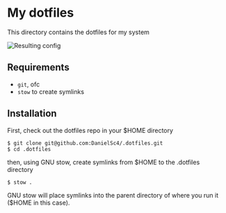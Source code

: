 # My dotfiles

This directory contains the dotfiles for my system

![Resulting config](https://imgur.com/a/qjpO6Pq)

## Requirements

- `git`, ofc
- `stow` to create symlinks

## Installation

First, check out the dotfiles repo in your $HOME directory

```
$ git clone git@github.com:DanielSc4/.dotfiles.git
$ cd .dotfiles
```

then, using GNU stow, create symlinks from $HOME to the .dotfiles directory

```
$ stow .
```

GNU stow will place symlinks into the parent directory of where you run it ($HOME in this case).

